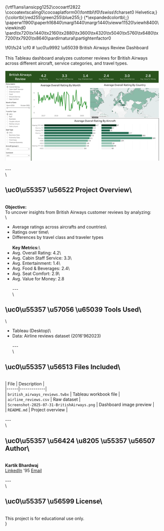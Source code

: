 {\rtf1\ansi\ansicpg1252\cocoartf2822
\cocoatextscaling0\cocoaplatform0{\fonttbl\f0\fswiss\fcharset0 Helvetica;}
{\colortbl;\red255\green255\blue255;}
{\*\expandedcolortbl;;}
\paperw11900\paperh16840\margl1440\margr1440\vieww11520\viewh8400\viewkind0
\pard\tx720\tx1440\tx2160\tx2880\tx3600\tx4320\tx5040\tx5760\tx6480\tx7200\tx7920\tx8640\pardirnatural\partightenfactor0

\f0\fs24 \cf0 # \uc0\u9992 \u65039  British Airways Review Dashboard\
\
This Tableau dashboard analyzes customer reviews for British Airways across different aircraft, service categories, and travel types.\
\
![Dashboard Screenshot](./dashboard.png) \
\
---\
\
## \uc0\u55357 \u56522  Project Overview\
\
**Objective:**  \
To uncover insights from British Airways customer reviews by analyzing:\
\
- Average ratings across aircrafts and countries\
- Ratings over time\
- Differences by travel class and traveler types\
\
**Key Metrics:**\
- Avg. Overall Rating: 4.2\
- Avg. Cabin Staff Service: 3.3\
- Avg. Entertainment: 1.4\
- Avg. Food & Beverages: 2.4\
- Avg. Seat Comfort: 2.9\
- Avg. Value for Money: 2.8\
\
---\
\
## \uc0\u55357 \u57056 \u65039  Tools Used\
\
- Tableau (Desktop)\
- Data: Airline reviews dataset (2016\'962023)\
\
---\
\
## \uc0\u55357 \u56513  Files Included\
\
| File | Description |\
|------|-------------|\
| `british_airways_reviews.twbx` | Tableau workbook file |\
| `airline_reviews.csv` | Raw dataset |\
| `Screenshot-2025-07-31-BritishAirways.png` | Dashboard image preview |\
| `README.md` | Project overview |\
\
---\
\
## \uc0\u55357 \u56424 \u8205 \u55357 \u56507  Author\
\
**Kartik Bhardwaj**  \
[LinkedIn]() \'95 [Email](#)\
\
---\
\
## \uc0\u55357 \u56599  License\
\
This project is for educational use only.\
}